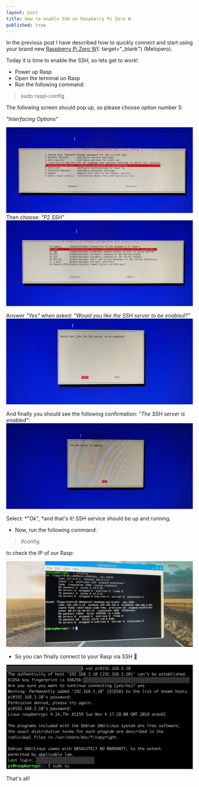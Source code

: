 ```yaml
---
layout: post
title: How to enable SSH on Raspberry Pi Zero W
published: true
---
```


In the previous post I have described how to quickly connect and start using your brand new [Raspberry Pi Zero W](https://amzn.to/2Urs28p){: target="_blank"}&nbsp;(Melopero).

Today it is time to enable the SSH, so lets get to work!

* Power up Rasp
* Open the terminal on Rasp
* Run the following command:

> sudo raspi-config

The following screen should pop up, so please choose option number 5:&nbsp;

*"Interfacing Options"*

![](/upload/pi-ssh/IMG_20190128_162053.jpg)Then choose:&nbsp;*"P2 SSH"*![](/upload/pi-ssh/IMG_20190128_162059.jpg)

Answer *"Yes"* when asked: *"Would you like the SSH server to be enabled?"*![](/upload/pi-ssh/IMG_20190128_162107.jpg)

And finally you should see the following confirmation: *"The SSH server is enabled"*:![](/upload/pi-ssh/IMG_20190128_162115.jpg)

Select: *"Ok",&nbsp;*and that's it! SSH service should be up and running.

* Now, run the following command:

> ifconfig

to check the IP of our Rasp:

![](/upload/pi-config/img-20190128-144917.jpg)

* So you can finally connect to your Rasp via SSH 🙌

![](/upload/pi-hole/_20x9-0x-R_at_x8.x9.55.png)

That's all!